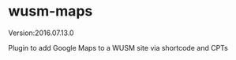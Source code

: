 wusm-maps
=========
Version:2016.07.13.0

Plugin to add Google Maps to a WUSM site via shortcode and CPTs

